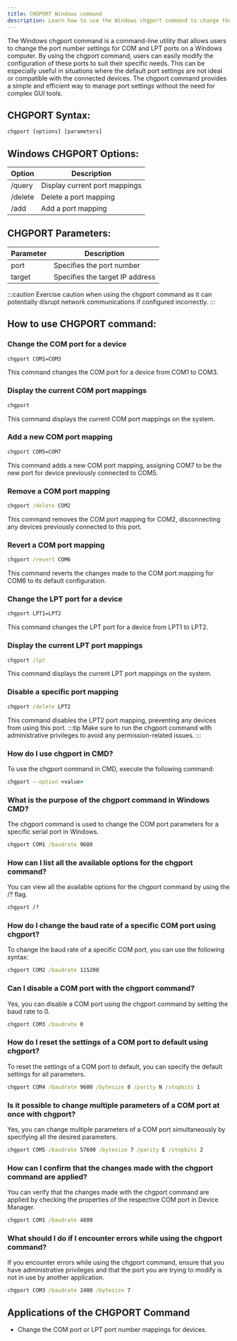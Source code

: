 ```yaml
---
title: CHGPORT Windows command
description: Learn how to use the Windows chgport command to change the port number settings for COM and LPT ports.
---
```


The Windows chgport command is a command-line utility that allows users to change the port number settings for COM and LPT ports on a Windows computer. By using the chgport command, users can easily modify the configuration of these ports to suit their specific needs. This can be especially useful in situations where the default port settings are not ideal or compatible with the connected devices. The chgport command provides a simple and efficient way to manage port settings without the need for complex GUI tools.

## CHGPORT Syntax:
```cmd
chgport [options] [parameters]
```

## Windows CHGPORT Options:
| Option    | Description                               |
|-----------|-------------------------------------------|
| /query    | Display current port mappings              |
| /delete   | Delete a port mapping                      |
| /add      | Add a port mapping                         |

## CHGPORT Parameters:
| Parameter | Description                    |
|-----------|--------------------------------|
| port      | Specifies the port number       |
| target    | Specifies the target IP address |

:::caution
Exercise caution when using the chgport command as it can potentially disrupt network communications if configured incorrectly.
:::
## How to use CHGPORT command:
### Change the COM port for a device
```cmd
chgport COM1=COM3
```
This command changes the COM port for a device from COM1 to COM3.

### Display the current COM port mappings
```cmd
chgport
```
This command displays the current COM port mappings on the system.

### Add a new COM port mapping
```cmd
chgport COM5=COM7
```
This command adds a new COM port mapping, assigning COM7 to be the new port for device previously connected to COM5.

### Remove a COM port mapping
```cmd
chgport /delete COM2
```
This command removes the COM port mapping for COM2, disconnecting any devices previously connected to this port.

### Revert a COM port mapping
```cmd
chgport /revert COM6
```
This command reverts the changes made to the COM port mapping for COM6 to its default configuration.

### Change the LPT port for a device
```cmd
chgport LPT1=LPT2
```
This command changes the LPT port for a device from LPT1 to LPT2.

### Display the current LPT port mappings
```cmd
chgport /lpt
```
This command displays the current LPT port mappings on the system.

### Disable a specific port mapping
```cmd
chgport /delete LPT2
```
This command disables the LPT2 port mapping, preventing any devices from using this port.
:::tip
Make sure to run the chgport command with administrative privileges to avoid any permission-related issues.
:::

### How do I use chgport in CMD?
To use the chgport command in CMD, execute the following command:
```cmd
chgport --option <value>
```

### What is the purpose of the chgport command in Windows CMD?
The chgport command is used to change the COM port parameters for a specific serial port in Windows.
```cmd
chgport COM1 /baudrate 9600
```

### How can I list all the available options for the chgport command?
You can view all the available options for the chgport command by using the /? flag.
```cmd
chgport /?
```

### How do I change the baud rate of a specific COM port using chgport?
To change the baud rate of a specific COM port, you can use the following syntax:
```cmd
chgport COM2 /baudrate 115200
```

### Can I disable a COM port with the chgport command?
Yes, you can disable a COM port using the chgport command by setting the baud rate to 0.
```cmd
chgport COM3 /baudrate 0
```

### How do I reset the settings of a COM port to default using chgport?
To reset the settings of a COM port to default, you can specify the default settings for all parameters.
```cmd
chgport COM4 /baudrate 9600 /bytesize 8 /parity N /stopbits 1
```

### Is it possible to change multiple parameters of a COM port at once with chgport?
Yes, you can change multiple parameters of a COM port simultaneously by specifying all the desired parameters.
```cmd
chgport COM5 /baudrate 57600 /bytesize 7 /parity E /stopbits 2
```

### How can I confirm that the changes made with the chgport command are applied?
You can verify that the changes made with the chgport command are applied by checking the properties of the respective COM port in Device Manager.
```cmd
chgport COM1 /baudrate 4800
```

### What should I do if I encounter errors while using the chgport command?
If you encounter errors while using the chgport command, ensure that you have administrative privileges and that the port you are trying to modify is not in use by another application.
```cmd
chgport COM3 /baudrate 2400 /bytesize 7
```

## Applications of the CHGPORT Command

- Change the COM port or LPT port number mappings for devices.